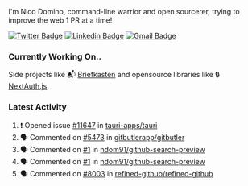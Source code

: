 
I'm Nico Domino, command-line warrior and open sourcerer, trying to improve the web 1 PR at a time!

[![Twitter Badge](https://img.shields.io/badge/-@ndom91-1ca0f1?style=flat-square&labelColor=1ca0f1&logo=twitter&logoColor=white&link=https://twitter.com/ndom91)](https://twitter.com/ndom91) [![Linkedin Badge](https://img.shields.io/badge/-ndom91-blue?style=flat-square&logo=Linkedin&logoColor=white&link=https://www.linkedin.com/in/ndom91/)](https://www.linkedin.com/in/ndom91/) [![Gmail Badge](https://img.shields.io/badge/-yo@ndo.dev-c14438?style=flat-square&logo=mail.ru&logoColor=white&link=mailto:yo@ndo.dev)](mailto:yo@ndo.dev)

### Currently Working On..

Side projects like 📬 [Briefkasten](https://briefkastenhq.com) and opensource libraries like 🔒 [NextAuth.js](https://github.com/nextauthjs/next-auth).

<!--START_SECTION_PROFILE_VIEWS:readme-info-->
<!--END_SECTION_PROFILE_VIEWS:readme-info-->

<!--START_SECTION_DAILY_COMMIT:readme-info-->
<!--END_SECTION_DAILY_COMMIT:readme-info-->

<!--START_SECTION_WEEKLY_COMMIT:readme-info-->
<!--END_SECTION_WEEKLY_COMMIT:readme-info-->

### Latest Activity

<!--START_SECTION:activity-->
1. ❗ Opened issue [#11647](https://github.com/tauri-apps/tauri/issues/11647) in [tauri-apps/tauri](https://github.com/tauri-apps/tauri)
2. 🗣 Commented on [#5473](https://github.com/gitbutlerapp/gitbutler/pull/5473#issuecomment-2467934517) in [gitbutlerapp/gitbutler](https://github.com/gitbutlerapp/gitbutler)
3. 🗣 Commented on [#1](https://github.com/ndom91/github-search-preview/issues/1#issuecomment-2467910032) in [ndom91/github-search-preview](https://github.com/ndom91/github-search-preview)
4. 🗣 Commented on [#1](https://github.com/ndom91/github-search-preview/issues/1#issuecomment-2467909163) in [ndom91/github-search-preview](https://github.com/ndom91/github-search-preview)
5. 🗣 Commented on [#8003](https://github.com/refined-github/refined-github/pull/8003#issuecomment-2467897575) in [refined-github/refined-github](https://github.com/refined-github/refined-github)
<!--END_SECTION:activity-->
